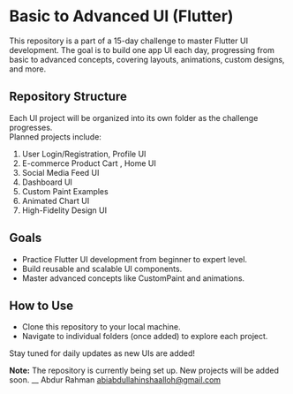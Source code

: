 # Basic to Advanced UI (Flutter)

This repository is a part of a 15-day challenge to master Flutter UI development. The goal is to build one app UI each day, progressing from basic to advanced concepts, covering layouts, animations, custom designs, and more.

## Repository Structure
Each UI project will be organized into its own folder as the challenge progresses.  
Planned projects include:  
1. User Login/Registration, Profile UI  
2. E-commerce Product Cart , Home UI  
3. Social Media Feed UI  
4. Dashboard UI  
5. Custom Paint Examples  
6. Animated Chart UI  
7. High-Fidelity Design UI  

## Goals
- Practice Flutter UI development from beginner to expert level.  
- Build reusable and scalable UI components.  
- Master advanced concepts like CustomPaint and animations.

## How to Use
- Clone this repository to your local machine.
- Navigate to individual folders (once added) to explore each project.

Stay tuned for daily updates as new UIs are added!

**Note:** The repository is currently being set up. New projects will be added soon.
__
Abdur Rahman 
abiabdullahinshaalloh@gmail.com

